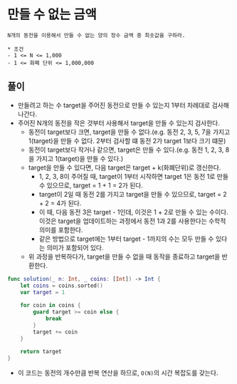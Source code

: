 # 만들 수 없는 금액

```
N개의 동전을 이용해서 만들 수 없는 양의 정수 금액 중 최솟값을 구하라.

* 조건
- 1 <= N <= 1,000
- 1 <= 화폐 단위 <= 1,000,000
```

## 풀이

- 만들려고 하는 수 target을 주어진 동전으로 만들 수 있는지 1부터 차례대로 검사해 나간다.
- 주어진 N개의 동전을 작은 것부터 사용해서 target을 만들 수 있는지 검사한다.
  - 동전이 target보다 크면, target을 만들 수 없다.(e.g. 동전 2, 3, 5, 7을 가지고 1(target)을 만들 수 없다. 2부터 검사할 떄 동전 2가 target 1보다 크기 떄문)
  - 동전이 target보다 작거나 같으면, target은 만들 수 있다.(e.g. 동전 1, 2, 3, 8을 가지고 1(target)을 만들 수 있다.)
  - target을 만들 수 있다면, 다음 target은 target + k(화폐단위)로 갱신한다.
    - 1, 2, 3, 8이 주어질 때, target이 1부터 시작하면 target 1은 동전 1로 만들 수 있으므로, target = 1 + 1 = 2가 된다.
    - target이 2일 때 동전 2를 가지고 target을 만들 수 있으므로, target = 2 + 2 = 4가 된다.
    - 이 때, 다음 동전 3은 target - 1인데, 이것은 1 + 2로 만들 수 있는 수이다. 이것은 target을 업데이트하는 과정에서 동전 1과 2를 사용한다는 수학적 의미를 포함한다.
    - 같은 방법으로 target에는 1부터 target - 1까지의 수는 모두 만들 수 있다는 의미가 포함되어 있다.
  - 위 과정을 반복하다가, target을 만들 수 없을 때 동작을 종료하고 target을 반환한다.

```swift
func solution(_ n: Int, _ coins: [Int]) -> Int {
    let coins = coins.sorted()
    var target = 1
    
    for coin in coins {
        guard target >= coin else {
            break
        }
        target += coin
    }
    
    return target
}
```

- 이 코드는 동전의 개수만큼 반복 연산을 하므로, `O(N)`의 시간 복잡도를 갖는다.
